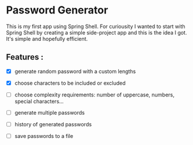 # Password Generator


This is my first app using Spring Shell. 
For curiousity I wanted to start with Spring Shell by creating a simple side-project app and this is the idea I got. It's simple and hopefully efficient. 


## Features : 
- [x] generate random password with a custom lengths
- [x] choose characters to be included or excluded
- [ ] choose complexity requirements: number of uppercase, numbers, special characters...
- [ ] generate multiple passwords
- [ ] history of generated passwords
- [ ] save passwords to a file


